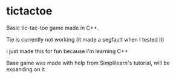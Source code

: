 # tictactoe
Basic tic-tac-toe game made in C++. 

Tie is currently not working (it made a segfault when I tested it)

i just made this for fun because i'm learning C++

Base game was made with help from Simplilearn's tutorial, will be expanding on it
